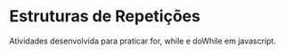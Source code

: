 # Estruturas de Repetições

Atividades desenvolvida para praticar for, while e doWhile em javascript.
